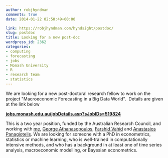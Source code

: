 ```yaml
---
author: robjhyndman
comments: true
date: 2014-01-22 02:50:49+00:00

link: https://robjhyndman.com/hyndsight/postdoc/
slug: postdoc
title: Looking for a new post-doc
wordpress_id: 2362
categories:
- computing
- forecasting
- jobs
- Monash University
- R
- research team
- statistics
---
```


We are looking for a new post-doctoral research fellow to work on the project "Macroeconomic Forecasting in a Big Data World".  Details are given at the link below



**[jobs.monash.edu.au/jobDetails.asp?sJobIDs=519824](http://jobs.monash.edu.au/jobDetails.asp?sJobIDs=519824)**



This is a two year position, funded by the Australian Research Council, and working with [me](https://robjhyndman.com), [George Athanasopoulos](https://monash.edu/research/people/profiles/profile.html?sid=2981&pid=3333), [Farshid Vahid](https://monash.edu/research/people/profiles/profile.html?sid=35633&pid=5204) and [Anastasios Panagiotelis](https://monash.edu/research/people/profiles/profile.html?sid=714224&pid=12680). We are looking for someone with a PhD in econometrics, statistics or machine learning, who is well-trained in computationally intensive methods, and who has a background in at least one of time series analysis, macroeconomic modelling, or Bayesian econometrics.
